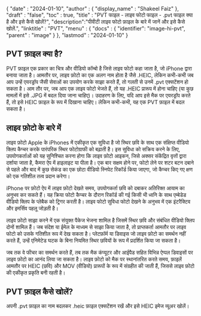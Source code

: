 {
  "date" : "2024-01-10",
  "author" : {
    "display_name" : "Shakeel Faiz"
  },
  "draft" : "false",
  "toc" : true,
  "title" : "PVT फाइल - लाइव फोटो फाइल - .pvt फाइल क्या है और इसे कैसे खोलें?",
  "description":"पीवीटी लाइव फोटो फ़ाइल के बारे में जानें और इसे कैसे खोलें.",
  "linktitle" : "PVT",
  "menu" : {
    "docs" : {
      "identifier": "image-hi-pvt",
      "parent" : "image"
    }
  },
  "lastmod" : "2024-01-10"
}

## PVT फ़ाइल क्या है?

PVT फ़ाइल एक प्रकार का चित्र और वीडियो कॉम्बो है जिसे लाइव फोटो कहा जाता है, जो iPhone द्वारा बनाया जाता है। आमतौर पर, लाइव फ़ोटो का एक अलग नाम होता है जैसे .HEIC, लेकिन कभी-कभी जब आप उन्हें एयरड्रॉप जैसी सेवाओं का उपयोग करके साझा करते हैं, तो गलती से उनमें .pvt एक्सटेंशन हो सकता है। आम तौर पर, जब आप एक लाइव फोटो भेजते हैं, तो यह .HEIC प्रारूप में होना चाहिए (या कुछ मामलों में इसे .JPG में बदल दिया जाना चाहिए)। उदाहरण के लिए, यदि आप इसे मैक पर एयरड्रॉप करते हैं, तो इसे HEIC फ़ाइल के रूप में दिखाना चाहिए। लेकिन कभी-कभी, यह एक PVT फ़ाइल में बदल सकता है।

## लाइव फ़ोटो के बारे में

लाइव फ़ोटो Apple के iPhones में एकीकृत एक सुविधा है जो स्थिर छवि के साथ एक संक्षिप्त वीडियो क्लिप कैप्चर करके पारंपरिक स्थिर फोटोग्राफी को बढ़ाती है। इस सुविधा को सक्रिय करने के लिए, उपयोगकर्ताओं को यह सुनिश्चित करना होगा कि लाइव फ़ोटो आइकन, जिसे अक्सर संकेंद्रित वृत्तों द्वारा दर्शाया जाता है, कैमरा ऐप में हाइलाइट या पीला है। एक बार सक्षम होने पर, फोटो लेने पर शटर बटन दबाने से पहले और बाद में कुछ सेकंड का एक छोटा वीडियो स्निपेट रिकॉर्ड किया जाएगा, जो कैप्चर किए गए क्षण को एक गतिशील तत्व प्रदान करेगा।

iPhone पर फ़ोटो ऐप में लाइव फ़ोटो देखते समय, उपयोगकर्ता छवि को दबाकर अतिरिक्त आयाम का अनुभव कर सकते हैं। यह क्रिया फोटो कैप्चर के दौरान रिकॉर्ड की गई किसी भी ध्वनि के साथ एम्बेडेड वीडियो क्लिप के प्लेबैक को ट्रिगर करती है। लाइव फोटो सुविधा फोटो देखने के अनुभव में एक इंटरैक्टिव और इमर्सिव पहलू जोड़ती है।

लाइव फ़ोटो साझा करने में एक संयुक्त पैकेज भेजना शामिल है जिसमें स्थिर छवि और संबंधित वीडियो क्लिप दोनों शामिल हैं। जब संदेश या ईमेल के माध्यम से साझा किया जाता है, तो प्राप्तकर्ता आमतौर पर लाइव फोटो को उसके गतिशील रूप में देख सकता है। प्लेटफ़ॉर्म या डिवाइस जो लाइव फ़ोटो का समर्थन नहीं करते हैं, उन्हें एनिमेटेड घटक के बिना नियमित स्थिर छवियों के रूप में प्रदर्शित किया जा सकता है।

जब तक वे फीचर का समर्थन करते हैं, तब तक मैक कंप्यूटर और आईपैड सहित विभिन्न ऐप्पल डिवाइसों पर लाइव फ़ोटो का आनंद लिया जा सकता है। लाइव फ़ोटो को मैक पर स्थानांतरित करते समय, फ़ाइलें आमतौर पर HEIC (छवि) और MOV (वीडियो) प्रारूपों के रूप में संग्रहीत की जाती हैं, जिससे लाइव फ़ोटो की एकीकृत प्रकृति बनी रहती है।

## PVT फ़ाइल कैसे खोलें?

अपनी .pvt फ़ाइल का नाम बदलकर .heic फ़ाइल एक्सटेंशन रखें और इसे HEIC इमेज व्यूअर खोलें।